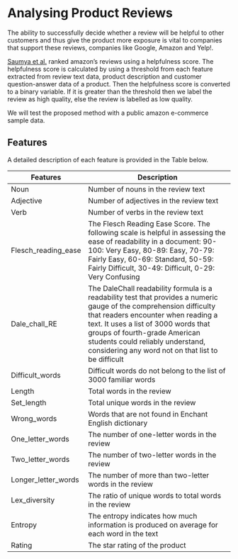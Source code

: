 # Analysing Product Reviews

The ability to successfully decide whether a review will be helpful to other customers and thus give the product more exposure is vital to companies that support these reviews, companies like Google, Amazon and Yelp!.

[Saumya et al.](https://arxiv.org/abs/1901.06274) ranked amazon’s reviews using a helpfulness score. The helpfulness score is calculated by using a threshold from each feature extracted from review text data, product description and customer question-answer data of a product. Then the helpfulness score is converted to a binary variable. If it is greater than the threshold then we label the review as high quality, else the review is labelled as low quality.

We will test the proposed method with a public amazon e-commerce sample data. 

## Features
A detailed description of each feature is provided in the Table below.

| Features | Description |
| -------- | --------------------------------------------------------------------------------------------------- |
| Noun     | Number of nouns in the review text |
| Adjective | Number of adjectives in the review text |
| Verb | Number of verbs in the review text |
| Flesch_reading_ease | The Flesch Reading Ease Score. The following scale is helpful in assessing the ease of readability in a document: 90-100: Very Easy, 80-89: Easy, 70-79: Fairly Easy, 60-69: Standard, 50-59: Fairly Difficult, 30-49: Difficult, 0-29: Very Confusing |
| Dale_chall_RE | The DaleChall readability formula is a readability test that provides a numeric gauge of the comprehension difficulty that readers encounter when reading a text. It uses a list of 3000 words that groups of fourth-grade American students could reliably understand, considering any word not on that list to be difficult |
| Difficult_words | Difficult words do not belong to the list of 3000 familiar words |
| Length | Total words in the review |
| Set_length | Total unique words in the review |
| Wrong_words | Words that are not found in Enchant English dictionary |
| One_letter_words | The number of one-letter words in the review |
| Two_letter_words |The number of two-letter words in the review |
| Longer_letter_words | The number of more than two-letter words in the review |
| Lex_diversity | The ratio of unique words to total words in the review |
| Entropy | The entropy indicates how much information is produced on average for each word in the text|
| Rating | The star rating of the product |

